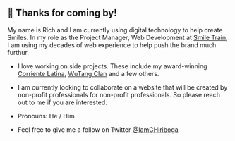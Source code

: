 ## 👋 Thanks for coming by!

My name is Rich and I am currently using digital technology to help create Smiles. In my role as the Project Manager, Web Development at [Smile Train](https://smiletrain.org/), I am using my decades of web experience to help push the brand much furthur. 

- I love working on side projects. These include my award-winning [Corriente Latina](https://corrientelatina.com/), [WuTang Clan](https://wutangclan.net/) and a few others.

- I am currently looking to collaborate on a website that will be created by non-profit professionals for non-profit professionals. So please reach out to me if you are interested.

- Pronouns: He / Him

- Feel free to give me a follow on Twitter [@IamCHiriboga](https://twitter.com/iamchiriboga)



<!--
**chiriboga/chiriboga** is a ✨ _special_ ✨ repository because its `README.md` (this file) appears on your GitHub profile.

Here are some ideas to get you started:

- 🔭 I’m currently working on ...
- 🌱 I’m currently learning ...
- 👯 I’m looking to collaborate on ...
- 🤔 I’m looking for help with ...
- 💬 Ask me about ...
- 📫 How to reach me: ...
- 😄 Pronouns: ...
- ⚡ Fun fact: ...
-->
